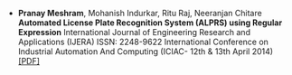 
* **Pranay Meshram**, Mohanish Indurkar, Ritu Raj, Neeranjan Chitare <br>
**Automated License Plate Recognition System (ALPRS) using Regular Expression**
International Journal of Engineering Research and Applications (IJERA) ISSN: 2248-9622
International Conference on Industrial Automation And Computing (ICIAC- 12th & 13th April 2014)[[PDF]](http://www.ijera.com/special_issue/ICIAC_April_2014/CS/V8/CS2191822.pdf)

